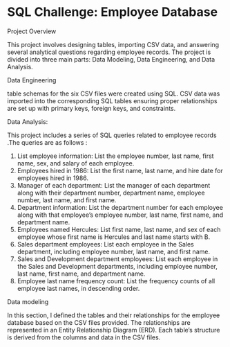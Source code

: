 # SQL Challenge: Employee Database
Project Overview

This project involves designing tables, importing CSV data, and answering several analytical questions regarding employee records. The project is divided into three main parts: Data Modeling, Data Engineering, and Data Analysis.

Data Engineering

table schemas for the six CSV files were created using SQL.
CSV data was imported into the corresponding SQL tables ensuring proper relationships are set up with primary keys, foreign keys, and constraints.



Data Analysis: 

This project includes a series of SQL queries related to employee records .The queries are as follows :

1. List employee information: List the employee number, last name, first name, sex, and salary of each employee.
2. Employees hired in 1986: List the first name, last name, and hire date for employees hired in 1986.
3. Manager of each department: List the manager of each department along with their department number, department name, employee number, last name, and first name.
4. Department information: List the department number for each employee along with that employee’s employee number, last name, first name, and department name.
5. Employees named Hercules: List first name, last name, and sex of each employee whose first name is Hercules and last name starts with B.
6. Sales department employees: List each employee in the Sales department, including employee number, last name, and first name.
7. Sales and Development department employees: List each employee in the Sales and Development departments, including employee number, last name, first name, and department name.
8. Employee last name frequency count: List the frequency counts of all employee last names, in descending order.

Data modeling

In this section, l defined the tables and their relationships for the employee database based on the CSV files provided. The relationships are represented in an Entity Relationship Diagram (ERD). Each table’s structure is derived from the columns and data in the CSV files.

